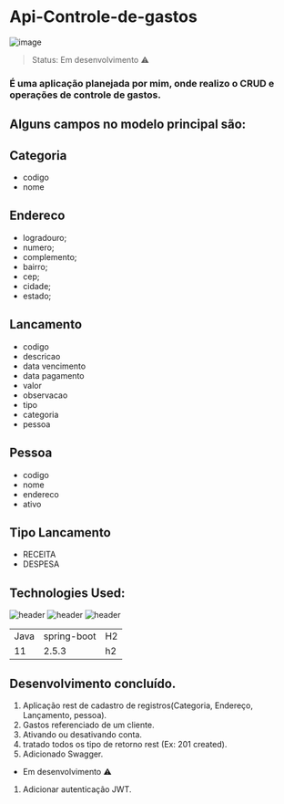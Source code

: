 # Api-Controle-de-gastos

![image](https://github.com/JoaoEduardoFM/Api-Rest-Spring-Boot/assets/90796699/9f847992-90ae-48e6-8b65-7337b656a8a5)

> Status: Em desenvolvimento ⚠️

### É uma aplicação planejada por mim, onde realizo o CRUD e operações de controle de gastos.

## Alguns campos no modelo principal são:

## Categoria
+ codigo 
+ nome

## Endereco
+ logradouro;
+ numero;
+ complemento;
+ bairro;
+ cep;
+ cidade;
+ estado;

## Lancamento
+ codigo
+ descricao
+ data vencimento
+ data pagamento
+ valor
+ observacao
+ tipo
+ categoria
+ pessoa

## Pessoa
+ codigo
+ nome
+ endereco
+ ativo

## Tipo Lancamento
+ RECEITA
+ DESPESA

## Technologies Used:
![header](https://user-images.githubusercontent.com/90796699/228732700-385f1245-70e2-4afa-8fcb-3838c43cc3d1.png)
![header](https://user-images.githubusercontent.com/90796699/228732963-6bafac5b-bb12-4e8d-b72a-47b3798f7bc3.png)
![header](https://user-images.githubusercontent.com/90796699/229381110-73a2592a-5e58-4948-ae38-a179cc119e10.png)
<table>
  <tr>
    <td>Java</td>
    <td>spring-boot</td>
    <td>H2</td>
  </tr>
  <tr>
    <td>11</td>
    <td>2.5.3</td>
    <td>h2</td>
  </tr>
</table>

## Desenvolvimento concluído.

1) Aplicação rest de cadastro de registros(Categoria, Endereço, Lançamento, pessoa).
2) Gastos referenciado de um cliente.
3) Ativando ou desativando conta.
4) tratado todos os tipo de retorno rest (Ex: 201 created).
5) Adicionado Swagger.

- Em desenvolvimento ⚠️
1) Adicionar autenticação JWT.

